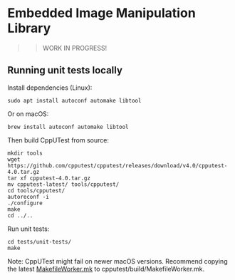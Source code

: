 # Embedded Image Manipulation Library

>> WORK IN PROGRESS!

## Running unit tests locally

Install dependencies (Linux):

```
sudo apt install autoconf automake libtool
```

Or on macOS:

```
brew install autoconf automake libtool
```

Then build CppUTest from source:

```
mkdir tools
wget https://github.com/cpputest/cpputest/releases/download/v4.0/cpputest-4.0.tar.gz
tar xf cpputest-4.0.tar.gz
mv cpputest-latest/ tools/cpputest/
cd tools/cpputest/
autoreconf -i
./configure
make
cd ../..
```

Run unit tests:

```
cd tests/unit-tests/
make
```

Note: CppUTest might fail on newer macOS versions. Recommend copying the latest [MakefileWorker.mk](https://github.com/cpputest/cpputest/blob/master/build/MakefileWorker.mk) to cpputest/build/MakefileWorker.mk.
